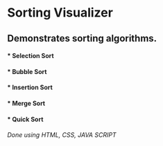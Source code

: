 # Sorting Visualizer

## Demonstrates sorting algorithms.
#### * Selection Sort
#### * Bubble Sort
#### * Insertion Sort
#### * Merge Sort
#### * Quick Sort

###### Done using HTML, CSS, JAVA SCRIPT

